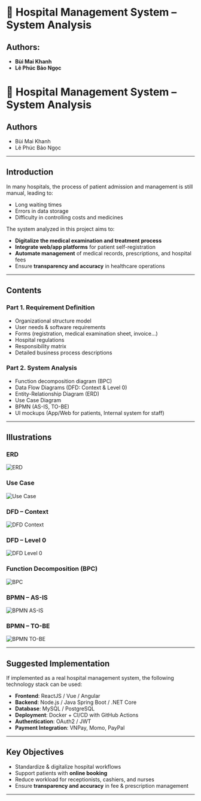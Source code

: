 # 🏥 Hospital Management System – System Analysis

## Authors:
- **Bùi Mai Khanh**
- **Lê Phúc Bảo Ngọc**

# 🏥 Hospital Management System – System Analysis

## Authors
- Bùi Mai Khanh  
- Lê Phúc Bảo Ngọc  

---

## Introduction
In many hospitals, the process of patient admission and management is still manual, leading to:

- Long waiting times  
- Errors in data storage  
- Difficulty in controlling costs and medicines  

The system analyzed in this project aims to:

- **Digitalize the medical examination and treatment process**  
- **Integrate web/app platforms** for patient self-registration  
- **Automate management** of medical records, prescriptions, and hospital fees  
- Ensure **transparency and accuracy** in healthcare operations  

---

## Contents

### Part 1. Requirement Definition
- Organizational structure model  
- User needs & software requirements  
- Forms (registration, medical examination sheet, invoice…)  
- Hospital regulations  
- Responsibility matrix  
- Detailed business process descriptions  

### Part 2. System Analysis
- Function decomposition diagram (BPC)  
- Data Flow Diagrams (DFD: Context & Level 0)  
- Entity-Relationship Diagram (ERD)  
- Use Case Diagram  
- BPMN (AS-IS, TO-BE)  
- UI mockups (App/Web for patients, Internal system for staff)  

---

## Illustrations

### ERD
![ERD](images/erd.png)

### Use Case
![Use Case](images/use-case.jpg)

### DFD – Context
![DFD Context](images/dfd_context.jpg)

### DFD – Level 0
![DFD Level 0](images/dfd_0.jpg)

### Function Decomposition (BPC)
![BPC](images/bpc.png)

### BPMN – AS-IS
![BPMN AS-IS](images/BPMNDiagram1.png)

### BPMN – TO-BE
![BPMN TO-BE](images/BPMNDiagram2.png)

---

## Suggested Implementation
If implemented as a real hospital management system, the following technology stack can be used:

- **Frontend**: ReactJS / Vue / Angular  
- **Backend**: Node.js / Java Spring Boot / .NET Core  
- **Database**: MySQL / PostgreSQL  
- **Deployment**: Docker + CI/CD with GitHub Actions  
- **Authentication**: OAuth2 / JWT  
- **Payment Integration**: VNPay, Momo, PayPal  

---

## Key Objectives
- Standardize & digitalize hospital workflows  
- Support patients with **online booking**  
- Reduce workload for receptionists, cashiers, and nurses  
- Ensure **transparency and accuracy** in fee & prescription management  

---
